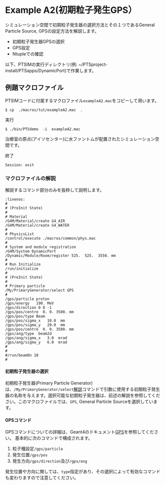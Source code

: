 # Example A2(初期粒子発生GPS）

シミュレーション空間で初期粒子発生器の選択方法とその１つであるGeneral Particle Source, GPSの設定方法を解説します。
 - 初期粒子発生器GPSの選択
 - GPS設定
 - Ntupleでの確認

以下、PTSIMの実行ディレクトリ(例: ~/PTSproject-install/PTSapps/DynamicPort)で作業します。

## 例題マクロファイル
PTSIMコードに付属するマクロファイル`exampleA2.mac`をコピーして用います。
```
$ cp  ./macros/tut/exampleA2.mac  .
```

実行
```
$ ./bin/PTSdemo  -i  exampleA2.mac
```
治療室の原点\(アイソセンター\)に水ファントムが配置されたシミュレーション空間です。

終了
```
Session: exit
```

### マクロファイルの解説
解説するコマンド部分のみを抜粋して説明します。

```{code-block}
:linenos:
#
# (PreInit State)
#
# Material
/G4M/Material/create G4_AIR
/G4M/Material/create G4_WATER
#
# PhysicsList
/control/execute ./macros/common/phys.mac
#
# System and module registration
/G4M/System DynamicPort
/Dynamic/Module/Room/register 525.  525.  3550. mm
#
# Run Initialize
/run/initialize
#
# (PreInit State)
#
# Primary particle
/My/PrimaryGenerator/select GPS
#
/gps/particle proton
/gps/energy   190. MeV
/gps/direction 0 0 -1 
/gps/pos/centre  0. 0. 3500. mm
/gps/pos/type Beam
/gps/pos/sigma_x   10.0  mm
/gps/pos/sigma_y   20.0  mm
/gps/pos/centre  0. 0. 3500. mm
/gps/ang/type  beam2d
/gps/ang/sigma_x   3.0  mrad
/gps/ang/sigma_y   6.0  mrad
#
#
#/run/beamOn 10
#
```

#### 初期粒子発生器の選択
 初期粒子発生器(Primary Particle Generator)は、`/My/PrimaryGenerator/select`[解説](../cmd-reference.md#primary-beam-generator)コマンドで引数に使用する初期粒子発生器の名称を与えます。選択可能な初期粒子発生器は、前述の解説を参照してください。このマクロファイルでは、`GPS`, General Particle Sourceを選択しています。

#### GPSコマンド
GPSコマンドについての詳細は、Geant4のドキュメント[GPS](https://geant4.web.cern.ch/documentation/dev/bfad_html/ForApplicationDevelopers/GettingStarted/generalParticleSource.html)を参照してください。
基本的に次のコマンドで構成されます。

1. 粒子種設定`/gps/particle`  
2. 発生位置`/gps/pos`
3. 発生方向`/gps/direction`及び`/gps/ang`

発生位置や方向に関しては、`type`指定があり、その選択によって有効なコマンドも変わりますので注意してください。


 


